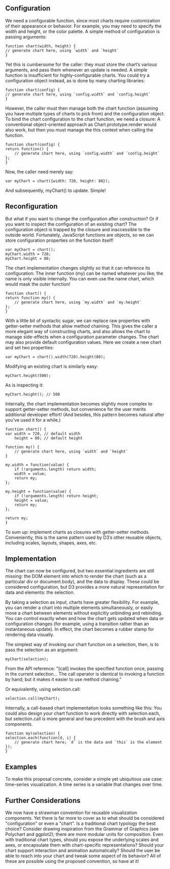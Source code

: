 ## Configuration

We need a configurable function, since most charts require customization of their appearance or behavior. For example, you may need to specify the width and height, or the color palette. A simple method of configuration is passing arguments:

    function chart(width, height) {
    // generate chart here, using `width` and `height`
    }

Yet this is cumbersome for the caller: they must store the chart’s various arguments, and pass them whenever an update is needed. A simple function is insufficient for highly-configurable charts. You could try a configuration object instead, as is done by many charting libraries:

    function chart(config) {
    // generate chart here, using `config.width` and `config.height`
    }

However, the caller must then manage both the chart function (assuming you have multiple types of charts to pick from) and the configuration object. To bind the chart configuration to the chart function, we need a closure:
A conventional object-oriented approach as Chart.​proto­type.​render would also work, but then you must manage the this context when calling the function.

    function chart(config) {
    return function() {
        // generate chart here, using `config.width` and `config.height`
    };
    }

Now, the caller need merely say:

    var myChart = chart({width: 720, height: 80});

And subsequently, myChart() to update. Simple!

## Reconfiguration

But what if you want to change the configuration after construction? Or if you want to inspect the configuration of an existing chart? The configuration object is trapped by the closure and inaccessible to the outside world. Fortunately, JavaScript functions are objects, so we can store configuration properties on the function itself!

    var myChart = chart();
    myChart.width = 720;
    myChart.height = 80;

The chart implementation changes slightly so that it can reference its configuration:
The inner function (my) can be named whatever you like; the name is only visible internally. You can even use the name chart, which would mask the outer function!

    function chart() {
    return function my() {
        // generate chart here, using `my.width` and `my.height`
    };
    }

With a little bit of syntactic sugar, we can replace raw properties with getter-setter methods that allow method chaining. This gives the caller a more elegant way of constructing charts, and also allows the chart to manage side-effects when a configuration parameter changes. The chart may also provide default configuration values. Here we create a new chart and set two properties:

    var myChart = chart().width(720).height(80);

Modifying an existing chart is similarly easy:

    myChart.height(500);

As is inspecting it:

    myChart.height(); // 500

Internally, the chart implementation becomes slightly more complex to support getter-setter methods, but convenience for the user merits additional developer effort! (And besides, this pattern becomes natural after you’ve used it for a while.)

    function chart() {
    var width = 720, // default width
        height = 80; // default height

    function my() {
        // generate chart here, using `width` and `height`
    }

    my.width = function(value) {
        if (!arguments.length) return width;
        width = value;
        return my;
    };

    my.height = function(value) {
        if (!arguments.length) return height;
        height = value;
        return my;
    };

    return my;
    }

To sum up: implement charts as closures with getter-setter methods. Conveniently, this is the same pattern used by D3’s other reusable objects, including scales, layouts, shapes, axes, etc.

## Implementation

The chart can now be configured, but two essential ingredients are still missing: the DOM element into which to render the chart (such as a particular div or document.body), and the data to display. These could be considered configuration, but D3 provides a more natural representation for data and elements: the selection.

By taking a selection as input, charts have greater flexibility. For example, you can render a chart into multiple elements simultaneously, or easily move a chart between elements without explicitly unbinding and rebinding. You can control exactly when and how the chart gets updated when data or configuration changes (for example, using a transition rather than an instantaneous update). In effect, the chart becomes a rubber stamp for rendering data visually.

The simplest way of invoking our chart function on a selection, then, is to pass the selection as an argument:

    myChart(selection);

From the API reference: "[call] invokes the specified function once, passing in the current selection… The call operator is identical to invoking a function by hand; but it makes it easier to use method chaining."

Or equivalently, using selection.call:

    selection.call(myChart);

Internally, a call-based chart implementation looks something like this:
You could also design your chart function to work directly with selection.each, but selection.call is more general and has precedent with the brush and axis components.

    function my(selection) {
    selection.each(function(d, i) {
        // generate chart here; `d` is the data and `this` is the element
    });
    }


## Examples

To make this proposal concrete, consider a simple yet ubiquitous use case: time-series visualization. A time series is a variable that changes over time.

## Further Considerations

We now have a strawman convention for reusable visualization components. Yet there is far more to cover as to what should be considered "configuration" or even a "chart". Is a traditional chart typology the best choice? Consider drawing inspiration from the Grammar of Graphics (see Polychart and ggplot2); there are more modular units for composition. Even with traditional chart types, should you expose the underlying scales and axes, or encapsulate them with chart-specific representations? Should your chart support interaction and animation automatically? Should the user be able to reach into your chart and tweak some aspect of its behavior? All of these are possible using the proposed convention, so have at it! 